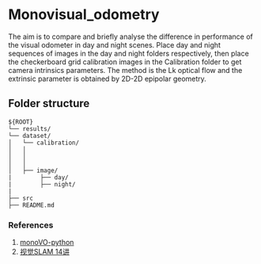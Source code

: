 # Monovisual_odometry
The aim is to compare and briefly analyse the difference in performance of the visual odometer in day and night scenes. Place day and night sequences of images in the day and night folders respectively, then place the checkerboard grid calibration images in the Calibration folder to get camera intrinsics parameters. The method is the Lk optical flow and the extrinsic parameter is obtained by 2D-2D epipolar geometry. 


## Folder structure

```
${ROOT}
└── results/
└── dataset/    
│   └── calibration/
│   │     
│   │    
│   │
│   ├── image/
|        ├── day/
|        ├── night/
|
├── src     
├── README.md 
```


### References
1. [monoVO-python](https://github.com/uoip/monoVO-python)<br>
2. [视觉SLAM 14讲](https://www.bilibili.com/video/BV16t411g7FR/)
